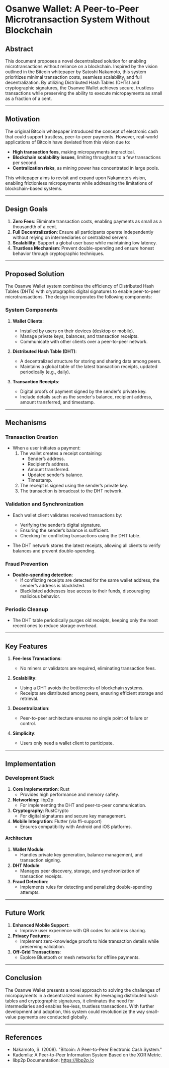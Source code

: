 # Osanwe Wallet: A Peer-to-Peer Microtransaction System Without Blockchain

## Abstract
This document proposes a novel decentralized solution for enabling microtransactions without reliance on a blockchain. Inspired by the vision outlined in the Bitcoin whitepaper by Satoshi Nakamoto, this system prioritizes minimal transaction costs, seamless scalability, and full decentralization. By utilizing Distributed Hash Tables (DHTs) and cryptographic signatures, the Osanwe Wallet achieves secure, trustless transactions while preserving the ability to execute micropayments as small as a fraction of a cent.

---

## Motivation
The original Bitcoin whitepaper introduced the concept of electronic cash that could support trustless, peer-to-peer payments. However, real-world applications of Bitcoin have deviated from this vision due to:
- **High transaction fees**, making micropayments impractical.
- **Blockchain scalability issues**, limiting throughput to a few transactions per second.
- **Centralization risks**, as mining power has concentrated in large pools.

This whitepaper aims to revisit and expand upon Nakamoto’s vision, enabling frictionless micropayments while addressing the limitations of blockchain-based systems.

---

## Design Goals
1. **Zero Fees**: Eliminate transaction costs, enabling payments as small as a thousandth of a cent.
2. **Full Decentralization**: Ensure all participants operate independently without relying on intermediaries or centralized servers.
3. **Scalability**: Support a global user base while maintaining low latency.
4. **Trustless Mechanism**: Prevent double-spending and ensure honest behavior through cryptographic techniques.

---

## Proposed Solution
The Osanwe Wallet system combines the efficiency of Distributed Hash Tables (DHTs) with cryptographic digital signatures to enable peer-to-peer microtransactions. The design incorporates the following components:

### System Components
1. **Wallet Clients**:
   - Installed by users on their devices (desktop or mobile).
   - Manage private keys, balances, and transaction receipts.
   - Communicate with other clients over a peer-to-peer network.

2. **Distributed Hash Table (DHT)**:
   - A decentralized structure for storing and sharing data among peers.
   - Maintains a global table of the latest transaction receipts, updated periodically (e.g., daily).

3. **Transaction Receipts**:
   - Digital proofs of payment signed by the sender's private key.
   - Include details such as the sender's balance, recipient address, amount transferred, and timestamp.

---

## Mechanisms
### Transaction Creation
- When a user initiates a payment:
  1. The wallet creates a receipt containing:
     - Sender’s address.
     - Recipient’s address.
     - Amount transferred.
     - Updated sender’s balance.
     - Timestamp.
  2. The receipt is signed using the sender’s private key.
  3. The transaction is broadcast to the DHT network.

### Validation and Synchronization
- Each wallet client validates received transactions by:
  - Verifying the sender’s digital signature.
  - Ensuring the sender’s balance is sufficient.
  - Checking for conflicting transactions using the DHT table.

- The DHT network stores the latest receipts, allowing all clients to verify balances and prevent double-spending.

### Fraud Prevention
- **Double-spending detection**:
  - If conflicting receipts are detected for the same wallet address, the sender’s address is blacklisted.
  - Blacklisted addresses lose access to their funds, discouraging malicious behavior.

### Periodic Cleanup
- The DHT table periodically purges old receipts, keeping only the most recent ones to reduce storage overhead.

---

## Key Features
1. **Fee-less Transactions**:
   - No miners or validators are required, eliminating transaction fees.

2. **Scalability**:
   - Using a DHT avoids the bottlenecks of blockchain systems.
   - Receipts are distributed among peers, ensuring efficient storage and retrieval.

3. **Decentralization**:
   - Peer-to-peer architecture ensures no single point of failure or control.

4. **Simplicity**:
   - Users only need a wallet client to participate.

---

## Implementation
### Development Stack
1. **Core Implementation**: Rust
   - Provides high performance and memory safety.
2. **Networking**: libp2p
   - For implementing the DHT and peer-to-peer communication.
3. **Cryptography**: RustCrypto
   - For digital signatures and secure key management.
4. **Mobile Integration**: Flutter (via ffi-support)
   - Ensures compatibility with Android and iOS platforms.

#### Architecture
1. **Wallet Module**:
   - Handles private key generation, balance management, and transaction signing.
2. **DHT Module**:
   - Manages peer discovery, storage, and synchronization of transaction receipts.
3. **Fraud Detection**:
   - Implements rules for detecting and penalizing double-spending attempts.

---

## Future Work
1. **Enhanced Mobile Support**:
   - Improve user experience with QR codes for address sharing.
2. **Privacy Features**:
   - Implement zero-knowledge proofs to hide transaction details while preserving validation.
3. **Off-Grid Transactions**:
   - Explore Bluetooth or mesh networks for offline payments.

---

## Conclusion
The Osanwe Wallet presents a novel approach to solving the challenges of micropayments in a decentralized manner. By leveraging distributed hash tables and cryptographic signatures, it eliminates the need for intermediaries and enables fee-less, trustless transactions. With further development and adoption, this system could revolutionize the way small-value payments are conducted globally.

---

## References
- Nakamoto, S. (2008). "Bitcoin: A Peer-to-Peer Electronic Cash System."
- Kademlia: A Peer-to-Peer Information System Based on the XOR Metric.
- libp2p Documentation: https://libp2p.io
